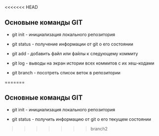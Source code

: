 <<<<<<< HEAD
## Основыне команды GIT

* git init - инициализация локального репозитория

* git status - получение информации от  git  о его состоянии 

* git add - добавить файл или файлы к следующему коммиту

* git log -  выводы на экран истории всех коммитов с их хеш-кодами

* git branch - посотреть список веток в репозитории

=======
## Основные команды GIT

* git init - инициализация локального репозитория

* git status - получить информацию от git о его текущем состоянии

>>>>>>> branch2
